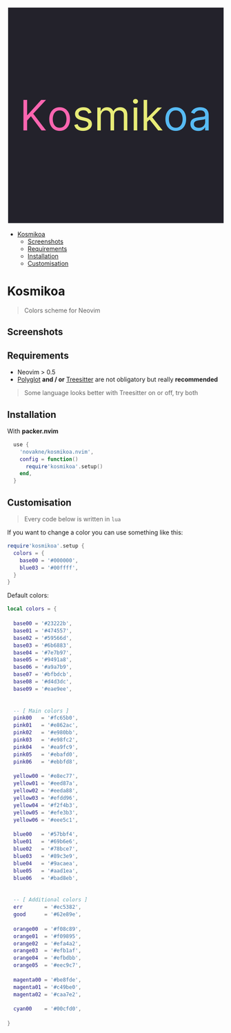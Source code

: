 <p align="center"><img src=".assets/kosmikoa.png?raw=true "kosmikoa""/></a></p>

<!--toc-->
- [Kosmikoa](#kosmikoa)
    * [Screenshots](#screenshots)
    * [Requirements](#requirements)
    * [Installation](#installation)
    * [Customisation](#customisation)

<!-- tocstop -->

# Kosmikoa

> Colors scheme for Neovim

## Screenshots


## Requirements

* Neovim > 0.5
* [Polyglot](https://github.com/sheerun/vim-polyglot) __and / or__ [Treesitter](https://github.com/nvim-treesitter/nvim-treesitter) are not obligatory but really __recommended__

> Some language looks better with Treesitter on or off, try both

## Installation

With **packer.nvim**
``` lua
  use {
    'novakne/kosmikoa.nvim',
    config = function()
      require'kosmikoa'.setup()
    end,
  }


```


## Customisation

> Every code below is written in `lua`

If you want to change a color you can use something like this:
``` lua
require'kosmikoa'.setup {
  colors = {
    base00 = '#000000',
    blue03 = '#00ffff',
  }
}
```

Default colors:
``` lua
local colors = {

  base00 = '#23222b',
  base01 = '#474557',
  base02 = '#59566d',
  base03 = '#6b6883',
  base04 = '#7e7b97',
  base05 = '#9491a8',
  base06 = '#a9a7b9',
  base07 = '#bfbdcb',
  base08 = '#d4d3dc',
  base09 = '#eae9ee',


  -- [ Main colors ]
  pink00   = '#fc65b0',
  pink01   = '#e862ac',
  pink02   = '#e980bb',
  pink03   = '#e98fc2',
  pink04   = '#ea9fc9',
  pink05   = '#ebafd0',
  pink06   = '#ebbfd8',

  yellow00 = '#e8ec77',
  yellow01 = '#eed87a',
  yellow02 = '#eeda88',
  yellow03 = '#efdd96',
  yellow04 = '#f2f4b3',
  yellow05 = '#efe3b3',
  yellow06 = '#eee5c1',

  blue00   = '#57bbf4',
  blue01   = '#69b6e6',
  blue02   = '#78bce7',
  blue03   = '#89c3e9',
  blue04   = '#9acaea',
  blue05   = '#aad1ea',
  blue06   = '#bad8eb',


  -- [ Additional colors ]
  err       = '#ec5382',
  good      = '#62e89e',

  orange00  = '#f08c89',
  orange01  = '#f09895',
  orange02  = '#efa4a2',
  orange03  = '#efb1af',
  orange04  = '#efbdbb',
  orange05  = '#eec9c7',

  magenta00 = '#be8fde',
  magenta01 = '#c49be0',
  magenta02 = '#caa7e2',

  cyan00    = '#00cfd0',

}
```

